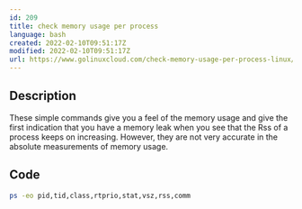 ```yaml
---
id: 209
title: check memory usage per process
language: bash
created: 2022-02-10T09:51:17Z
modified: 2022-02-10T09:51:17Z
url: https://www.golinuxcloud.com/check-memory-usage-per-process-linux/
---
```


## Description

These simple commands give you a feel of the memory usage and give the first indication that you have a memory leak when you see that the Rss of a process keeps on increasing. However, they are not very accurate in the absolute measurements of memory usage.

## Code

```bash
ps -eo pid,tid,class,rtprio,stat,vsz,rss,comm
```

<!-- end -->

